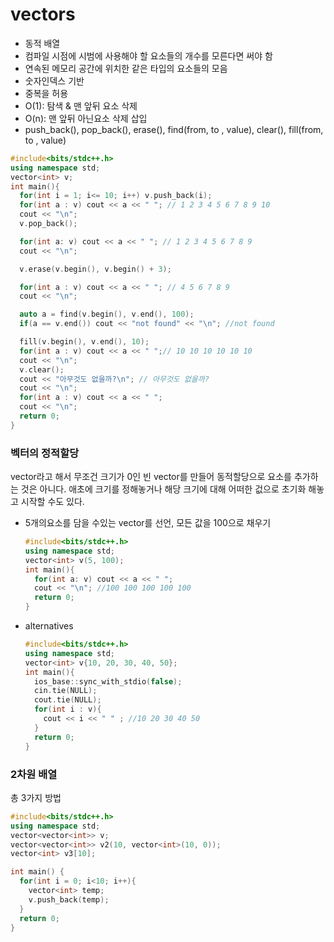 # vectors

- 동적 배열
- 컴파일 시점에 시범에 사용해야 할 요소들의 개수를 모른다면 써야 함
- 연속된 메모리 공간에 위치한 같은 타입의 요소들의 모음
- 숫자인덱스 기반
- 중복을 허용
- O(1): 탐색 & 맨 앞뒤 요소 삭제
- O(n): 맨 앞뒤 아닌요소 삭제 삽입
- push_back(), pop_back(), erase(), find(from, to , value), clear(), fill(from, to , value)

```cpp
#include<bits/stdc++.h>
using namespace std;
vector<int> v;
int main(){
  for(int i = 1; i<= 10; i++) v.push_back(i);
  for(int a : v) cout << a << " "; // 1 2 3 4 5 6 7 8 9 10
  cout << "\n";
  v.pop_back();

  for(int a: v) cout << a << " "; // 1 2 3 4 5 6 7 8 9
  cout << "\n";

  v.erase(v.begin(), v.begin() + 3); 

  for(int a : v) cout << a << " "; // 4 5 6 7 8 9
  cout << "\n";

  auto a = find(v.begin(), v.end(), 100);
  if(a == v.end()) cout << "not found" << "\n"; //not found

  fill(v.begin(), v.end(), 10);
  for(int a : v) cout << a << " ";// 10 10 10 10 10 10
  cout << "\n";
  v.clear();
  cout << "아무것도 없을까?\n"; // 아무것도 없을까?
  cout << "\n";
  for(int a : v) cout << a << " ";
  cout << "\n";
  return 0;
}
```

### 벡터의 정적할당

vector라고 해서 무조건 크기가 0인 빈 vector를 만들어 동적할당으로 요소를 추가하는 것은 아니다. 애초에 크기를 정해놓거나 해당 크기에 대해 어떠한 겂으로 초기화 해놓고 시작할 수도 있다.

- 5개의요소를 담을 수있는 vector를 선언, 모든 값을 100으로 채우기
    
    ```cpp
    #include<bits/stdc++.h>
    using namespace std;
    vector<int> v(5, 100);
    int main(){
      for(int a: v) cout << a << " ";
      cout << "\n"; //100 100 100 100 100 
      return 0;
    }
    ```
    
- alternatives
    
    ```cpp
    #include<bits/stdc++.h>
    using namespace std;
    vector<int> v{10, 20, 30, 40, 50};
    int main(){
      ios_base::sync_with_stdio(false);
      cin.tie(NULL);
      cout.tie(NULL);
      for(int i : v){
        cout << i << " " ; //10 20 30 40 50
      }
      return 0;
    }
    ```
    

### 2차원 배열

총 3가지 방법

```cpp
#include<bits/stdc++.h>
using namespace std;
vector<vector<int>> v;
vector<vector<int>> v2(10, vector<int>(10, 0));
vector<int> v3[10];

int main() {
  for(int i = 0; i<10; i++){
    vector<int> temp;
    v.push_back(temp);
  }
  return 0;
}
```